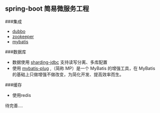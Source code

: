 
## spring-boot 简易微服务工程

###集成
- [dubbo](http://dubbo.apache.org/zh-cn/docs/user/quick-start.html)
- [zookeeper](http://dubbo.apache.org/zh-cn/docs/user/references/registry/zookeeper.html) 
- [mybatis](http://www.mybatis.org/mybatis-3/zh/index.html) 

###数据库
- 数据使用 [sharding-jdbc](http://shardingsphere.io/index_zh.html) 支持读写分离、多库配置
- 使用 [mybatis-plug](https://mp.baomidou.com/) ,（简称 MP）是一个 MyBatis 的增强工具，在 MyBatis 的基础上只做增强不做改变，为简化开发、提高效率而生。

###缓存
 - 使用redis
 
 待完善....


